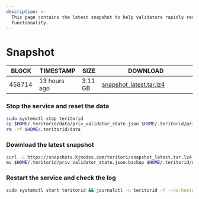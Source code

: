 ```yaml
---
description: >-
  This page contains the latest snapshot to help validators rapidly recover node
  functionality.
---
```


# Snapshot

| BLOCK <img width=200/> | TIMESTAMP <img width=200/> | SIZE <img width=200/> | DOWNLOAD <img width=5000/>                                                  |
| ------ | ---------- | ------- | ------------------------------------------------------------------------------------------------------------------------- |
| 458714 | 13 hours ago | 3.11 GB | [snapshot\_latest.tar.lz4](https://snapshots.kjnodes.com/teritori/snapshot\_latest.tar.lz4) |

### Stop the service and reset the data

```bash
sudo systemctl stop teritorid
cp $HOME/.teritorid/data/priv_validator_state.json $HOME/.teritorid/priv_validator_state.json.backup
rm -rf $HOME/.teritorid/data
```

### Download the latest snapshot

```bash
curl -L https://snapshots.kjnodes.com/teritori/snapshot_latest.tar.lz4 | lz4 -dc - | tar -xf - -C $HOME/.teritorid
mv $HOME/.teritorid/priv_validator_state.json.backup $HOME/.teritorid/data/priv_validator_state.json
```

### Restart the service and check the log

```bash
sudo systemctl start teritorid && journalctl -u teritorid -f --no-hostname -o cat
```
